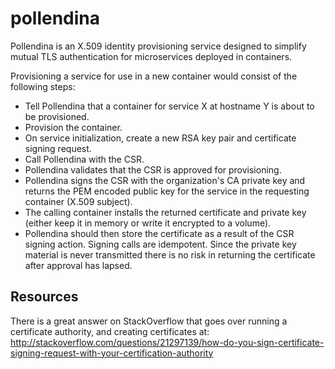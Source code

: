 # pollendina
Pollendina is an X.509 identity provisioning service designed to simplify mutual TLS authentication for microservices deployed in containers.

Provisioning a service for use in a new container would consist of the following steps:
* Tell Pollendina that a container for service X at hostname Y is about to be provisioned.
* Provision the container.
* On service initialization, create a new RSA key pair and certificate signing request.
* Call Pollendina with the CSR.
* Pollendina validates that the CSR is approved for provisioning.
* Pollendina signs the CSR with the organization's CA private key and returns the PEM encoded public key for the service in the requesting container (X.509 subject).
* The calling container installs the returned certificate and private key (either keep it in memory or write it encrypted to a volume).
* Pollendina should then store the certificate as a result of the CSR signing action. Signing calls are idempotent. Since the private key material is never transmitted there is no risk in returning the certificate after approval has lapsed.

## Resources

There is a great answer on StackOverflow that goes over running a certificate authority, and creating certificates at: http://stackoverflow.com/questions/21297139/how-do-you-sign-certificate-signing-request-with-your-certification-authority
